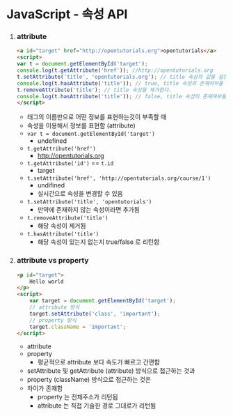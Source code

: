 # JavaScript - 속성 API

1. ### attribute

   ```html
   <a id="target" href="http://opentutorials.org">opentutorials</a>
   <script>
   var t = document.getElementById('target');
   console.log(t.getAttribute('href')); //http://opentutorials.org
   t.setAttribute('title', 'opentutorials.org'); // title 속성의 값을 설정한다.
   console.log(t.hasAttribute('title')); // true, title 속성의 존재여부를 확인한다.
   t.removeAttribute('title'); // title 속성을 제거한다.
   console.log(t.hasAttribute('title')); // false, title 속성의 존재여부를 확인한다.
   </script>
   ```

   - 태그의 이름만으로 어떤 정보를 표현하는것이 부족할 때
   - 속성을 이용해서 정보를 표현함 (attribute)
   - `var t = document.getElementById('target')`
     - undefined
   - `t.getAttribute('href')`
     - http://opentutorials.org
   - `t.getAttribute('id')` == `t.id`
     - target
   - `t.setAttribute('href', 'http://opentutorials.org/course/1')`
     - undifined
     - 실시간으로 속성을 변경할 수 있음
   - `t.setAttribute('title', 'opentutorials')`
     - 만약에 존재하지 않는 속성이라면 추가됨
   - `t.removeAttribute('title')`
     - 해당 속성이 제거됨
   - `t.hasAttribute('title')`
     - 해당 속성이 있는지 없는지 true/false 로 리턴함

2. ### attribute vs property

   ```html
   <p id="target">
       Hello world
   </p>
   <script>
       var target = document.getElementById('target');
       // attribute 방식
       target.setAttribute('class', 'important');
       // property 방식
       target.className = 'important';
   </script>
   ```

   - attribute
   - property
     - 평균적으로 attribute 보다 속도가 빠르고 간편함
   - setAttribute 및 getAttribute (attribute) 방식으로 접근하는 것과
   - property (className) 방식으로 접근하는 것은
   - 차이가 존재함
     - property 는 전체주소가 리턴됨
     - attribute 는 직접 기술한 경로 그대로가 리턴됨